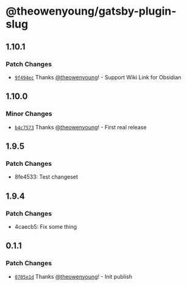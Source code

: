 # @theowenyoung/gatsby-plugin-slug

## 1.10.1

### Patch Changes

- [`9f494ec`](https://github.com/theowenyoung/gatsby-theme-primer-wiki/commit/9f494ec252e1eac24eaba1db19c37125501cbb58) Thanks [@theowenyoung](https://github.com/theowenyoung)! - Support Wiki Link for Obsidian

## 1.10.0

### Minor Changes

- [`b4c7573`](https://github.com/theowenyoung/gatsby-theme-primer-wiki/commit/b4c75733595b425ec48255897af44921b308460c) Thanks [@theowenyoung](https://github.com/theowenyoung)! - First real release

## 1.9.5

### Patch Changes

- 8fe4533: Test changeset

## 1.9.4

### Patch Changes

- 4caecb5: Fix some thing

## 0.1.1

### Patch Changes

- [`0705e1d`](https://github.com/theowenyoung/gatsby-theme-primer-wiki/commit/0705e1de4b056b03b4dd760ffa87062824559c60) Thanks [@theowenyoung](https://github.com/theowenyoung)! - Init publish
